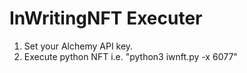 # InWritingNFT Executer
1. Set your Alchemy API key.
2. Execute python NFT i.e. "python3 iwnft.py -x 6077"
